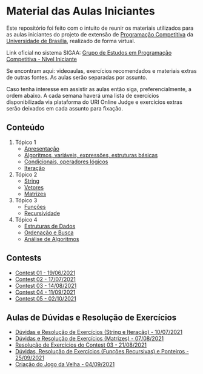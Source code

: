 # Material das Aulas Iniciantes

Este repositório foi feito com o intuito de reunir os materiais utilizados para as aulas iniciantes do projeto de extensão de [Programação Competitiva](http://maratona.unb.br/) da [Universidade de Brasília](http://www.unb.br/), realizado de forma virtual.

Link oficial no sistema SIGAA: [Grupo de Estudos em Programação Competitiva - Nível Iniciante](https://sig.unb.br/sigaa/link/public/extensao/visualizacaoAcaoExtensao/1971)

Se encontram aqui: videoaulas, exercícios recomendados e materiais extras de outras fontes. As aulas serão separadas por assunto.

Caso tenha interesse em assistir as aulas então siga, preferencialmente, a ordem abaixo. A cada semana haverá uma lista de exercícios disponibilizada via plataforma do URI Online Judge e exercícios extras serão deixados em cada assunto para fixação. 

## Conteúdo

1. Tópico 1
    - [Apresentação](introdução/README.md)
    - [Algoritmos, variáveis, expressões, estruturas básicas](algoritmos_variaveis_expressões_estruturas_basicas/README.md)
    - [Condicionais, operadores lógicos](condicionais_operadores_logicos/README.md)
    - [Iteração](iteração/README.md)
2. Tópico 2
    - [String](string/README.md)
    - [Vetores](vetores/README.md)
    - [Matrizes](matrizes/README.md)
3. Tópico 3
    - [Funções](funções/README.md)
    - [Recursividade](recursividade/README.md)
4. Tópico 4
    - [Estruturas de Dados](eds/README.md)
    - [Ordenação e Busca](ordenacaoEBusca/README.md)
    - [Análise de Algoritmos](complexidades/README.md)


## Contests

- [Contest 01 - 19/06/2021](contest01/README.md)
- [Contest 02 - 17/07/2021](contest02/README.md)
- [Contest 03 - 14/08/2021](contest03/README.md)
- [Contest 04 - 11/09/2021](contest04/README.md)
- [Contest 05 - 02/10/2021](contest05/README.md)

## Aulas de Dúvidas e Resolução de Exercícios
- [Dúvidas e Resolução de Exercícios (String e Iteração) - 10/07/2021](dúvidas_e_resolução_de_exercicios_string_e_iteração/README.md)
- [Dúvidas e Resolução de Exercícios (Matrizes) - 07/08/2021](dúvidas_e_resolução_de_exercicios_matrizes/README.md)
- [Resolução de Exercícios do Contest 03 - 21/08/2021](contest03/README.md)
- [Dúvidas, Resolução de Exercícios (Funções Recursivas) e Ponteiros - 25/09/2021](recursividade/README.md)
- [Criação do Jogo da Velha - 04/09/2021](JogoDaVelha/README.md)